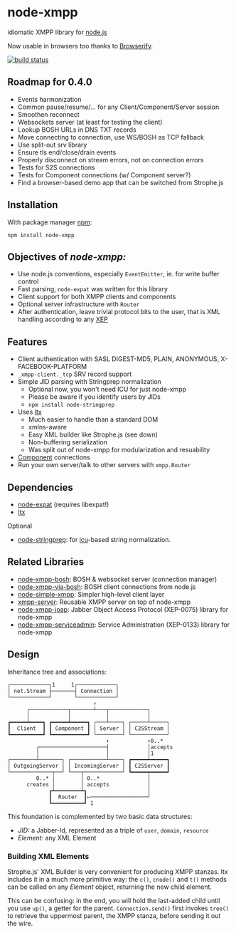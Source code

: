 # node-xmpp

idiomatic XMPP library for [node.js](http://nodejs.org/)

Now usable in browsers too thanks to [Browserify](https://github.com/substack/node-browserify).

[![build status](https://secure.travis-ci.org/astro/node-xmpp.png)](http://travis-ci.org/astro/node-xmpp)

## Roadmap for 0.4.0

* Events harmonization
* Common pause/resume/... for any Client/Component/Server session
* Smoothen reconnect
* Websockets server (at least for testing the client)
* Lookup BOSH URLs in DNS TXT records
* Move connecting to connection, use WS/BOSH as TCP fallback
* Use split-out srv library
* Ensure tls end/close/drain events
* Properly disconnect on stream errors, not on connection errors
* Tests for S2S connections
* Tests for Component connections (w/ Component server?)
* Find a browser-based demo app that can be switched from Strophe.js


## Installation

With package manager [npm](http://npmjs.org/):

    npm install node-xmpp


## Objectives of *node-xmpp:*

* Use node.js conventions, especially `EventEmitter`, ie. for write
  buffer control
* Fast parsing, `node-expat` was written for this library
* Client support for both XMPP clients and components
* Optional server infrastructure with `Router`
* After authentication, leave trivial protocol bits to the user, that
  is XML handling according to any
  [XEP](http://xmpp.org/xmpp-protocols/xmpp-extensions/)


## Features

* Client authentication with SASL DIGEST-MD5, PLAIN, ANONYMOUS, X-FACEBOOK-PLATFORM
* `_xmpp-client._tcp` SRV record support
* Simple JID parsing with Stringprep normalization
  * Optional now, you won't need ICU for just node-xmpp
  * Please be aware if you identify users by JIDs
  * `npm install node-stringprep`
* Uses [ltx](http://github.com/astro/ltx)
  * Much easier to handle than a standard DOM
  * xmlns-aware
  * Easy XML builder like Strophe.js (see down)
  * Non-buffering serialization
  * Was split out of node-xmpp for modularization and resuability
* [Component](http://xmpp.org/extensions/xep-0114.html) connections
* Run your own server/talk to other servers with `xmpp.Router`


## Dependencies

* [node-expat](http://github.com/astro/node-expat) (requires libexpat!)
* [ltx](http://github.com/astro/ltx)

Optional

* [node-stringprep](http://github.com/astro/node-stringprep): for [icu](http://icu-project.org/)-based string normalization.


## Related Libraries

* [node-xmpp-bosh](https://github.com/dhruvbird/node-xmpp-bosh): BOSH & websocket server (connection manager)
* [node-xmpp-via-bosh](https://github.com/anoopc/node-xmpp-via-bosh/): BOSH client connections from node.js
* [node-simple-xmpp](https://github.com/arunoda/node-simple-xmpp/): Simpler high-level client layer
* [xmpp-server](https://github.com/superfeedr/xmpp-server/): Reusable XMPP server on top of node-xmpp
* [node-xmpp-joap](https://github.com/flosse/node-xmpp-joap/): Jabber Object Access Protocol (XEP-0075) library for node-xmpp
* [node-xmpp-serviceadmin](https://github.com/flosse/node-xmpp-serviceadmin/): Service Administration (XEP-0133) library for node-xmpp


## Design

Inheritance tree and associations:

    ┌────────────┐1     1┌────────────┐
    │ net.Stream ├───────┤ Connection │
    └────────────┘       └────────────┘
                               ↑
          ┌────────────┬───────┴───┬────────────┐
          │            │           │            │
    ┏━━━━━┷━━━━┓ ┏━━━━━┷━━━━━┓ ┌───┴────┐ ┌─────┴─────┐
    ┃  Client  ┃ ┃ Component ┃ │ Server │ │ C2SStream │
    ┗━━━━━━━━━━┛ ┗━━━━━━━━━━━┛ └────────┘ └───────────┘
                                   ↑            ↑0..*
             ┌─────────────────────┤            │accepts
             │                     │            │1
    ┌────────┴───────┐ ┌───────────┴────┐ ┏━━━━━┷━━━━━┓
    │ OutgoingServer │ │ IncomingServer │ ┃ C2SServer ┃
    └─────────────┬──┘ └───┬────────────┘ ┗━━━━━┯━━━━━┛
             0..* │        │ 0..*               │
          creates │        │ accepts            │
                 ┏┷━━━━━━━━┷┓                   │
                 ┃  Router  ┃←──────────────────┘
                 ┗━━━━━━━━━━┛ 1


This foundation is complemented by two basic data structures:

* *JID:* a Jabber-Id, represented as a triple of `user`, `domain`,
   `resource`
* *Element:* any XML Element


### Building XML Elements

Strophe.js' XML Builder is very convenient for producing XMPP
stanzas. ltx includes it in a much more primitive way: the
`c()`, `cnode()` and `t()` methods can be called on any *Element*
object, returning the new child element.

This can be confusing: in the end, you will hold the last-added child
until you use `up()`, a getter for the parent. `Connection.send()`
first invokes `tree()` to retrieve the uppermost parent, the XMPP
stanza, before sending it out the wire.
